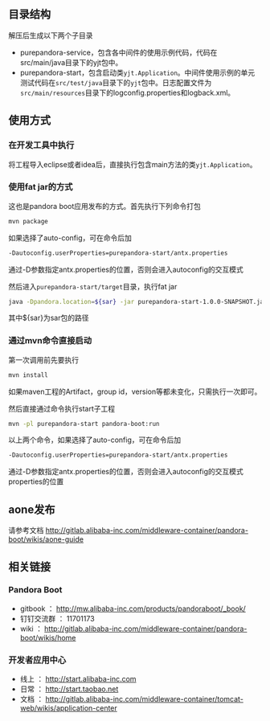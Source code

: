 ## 目录结构
解压后生成以下两个子目录

* purepandora-service，包含各中间件的使用示例代码，代码在src/main/java目录下的yjt包中。
* purepandora-start，包含启动类`yjt.Application`。中间件使用示例的单元测试代码在`src/test/java`目录下的`yjt`包中。日志配置文件为`src/main/resources`目录下的logconfig.properties和logback.xml。

## 使用方式
### 在开发工具中执行
将工程导入eclipse或者idea后，直接执行包含main方法的类`yjt.Application`。

### 使用fat jar的方式
这也是pandora boot应用发布的方式。首先执行下列命令打包
   
```sh
mvn package
```

如果选择了auto-config，可在命令后加

```sh 
-Dautoconfig.userProperties=purepandora-start/antx.properties
```

通过-D参数指定antx.properties的位置，否则会进入autoconfig的交互模式

然后进入`purepandora-start/target`目录，执行fat jar

```sh
java -Dpandora.location=${sar} -jar purepandora-start-1.0.0-SNAPSHOT.jar
```

其中${sar}为sar包的路径

### 通过mvn命令直接启动
第一次调用前先要执行

```sh
mvn install
```

如果maven工程的Artifact，group id，version等都未变化，只需执行一次即可。

然后直接通过命令执行start子工程

```sh
mvn -pl purepandora-start pandora-boot:run
```

以上两个命令，如果选择了auto-config，可在命令后加

```sh 
-Dautoconfig.userProperties=purepandora-start/antx.properties
```

通过-D参数指定antx.properties的位置，否则会进入autoconfig的交互模式properties的位置

## aone发布
请参考文档 http://gitlab.alibaba-inc.com/middleware-container/pandora-boot/wikis/aone-guide

## 相关链接
### Pandora Boot
* gitbook ： http://mw.alibaba-inc.com/products/pandoraboot/_book/
* 钉钉交流群 ： 11701173
* wiki ： http://gitlab.alibaba-inc.com/middleware-container/pandora-boot/wikis/home

### 开发者应用中心
* 线上 ： http://start.alibaba-inc.com
* 日常 ： http://start.taobao.net
* 文档 ： http://gitlab.alibaba-inc.com/middleware-container/tomcat-web/wikis/application-center